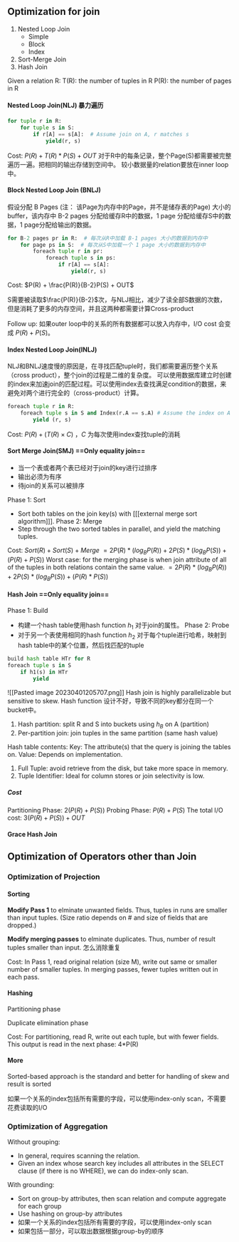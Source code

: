 
## Optimization for join

1. Nested Loop Join
	+ Simple
	+ Block
	+ Index 
1. Sort-Merge Join 
2. Hash Join

Given a relation R:
T(R): the number of tuples in R
P(R): the number of pages in R

#### Nested Loop Join(NLJ) 暴力遍历

``` python
for tuple r in R:
	for tuple s in S:
		if r[A] == s[A]:  # Assume join on A, r matches s
			yield(r, s)
```

Cost: $P(R) + T(R) * P(S) + OUT$
对于R中的每条记录，整个Page(S)都需要被完整遍历一遍。把相同的输出存储到空间中。
较小数据量的relation要放在inner loop中。

#### Block Nested Loop Join (BNLJ) 

假设分配 B Pages (注： 该Page为内存中的Page，并不是储存表的Page) 大小的buffer，该内存中 B-2 pages 分配给缓存R中的数据，1 page 分配给缓存S中的数据，1 page分配给输出的数据。

``` python
for B-2 pages pr in R:	# 每次从R中加载 B-1 pages 大小的数据到内存中
	for page ps in S:  # 每次从S中加载一个 1 page 大小的数据到内存中
		foreach tuple r in pr:
			foreach tuple s in ps:
				if r[A] == s[A]:
					yield(r, s)
```

Cost: $P(R) + \frac{P(R)}{B-2}P(S) + OUT$

S需要被读取$\frac{P(R)}{B-2}$次，与NLJ相比，减少了读全部S数据的次数，但是消耗了更多的内存空间，并且这两种都需要计算Cross-product

Follow up: 如果outer loop中的关系的所有数据都可以放入内存中，I/O cost 会变成 $P(R) + P(S)$。

#### Index Nested Loop Join(INLJ)

NLJ和BNLJ速度慢的原因是，在寻找匹配tuple时，我们都需要遍历整个关系（cross product），整个join的过程是二维的复杂度。
可以使用数据库建立时创建的index来加速join的匹配过程。可以使用index去查找满足condition的数据，来避免对两个进行完全的（cross-product）计算。

``` python
foreach tuple r in R:
	foreach tuple s in S and Index(r.A == s.A) # Assume the index on A
		yield (r, s)
```

Cost: $P(R) + (T(R) \times C)$ ，$C$ 为每次使用index查找tuple的消耗


#### Sort Merge Join(SMJ) ==Only equality join==

+ 当一个表或者两个表已经对于join的key进行过排序
+ 输出必须为有序
+ 待join的关系可以被排序

Phase 1: Sort
+ Sort both tables on the join key(s) with [[[external merge sort algorithm]]].
Phase 2: Merge
+ Step through the two sorted tables in parallel, and yield the matching tuples.

Cost: 
$Sort(R) + Sort(S) + Merge$
$=2P(R) * (log_BP(R)) + 2P(S) * (log_BP(S)) + (P(R)+P(S))$
Worst case: for the merging phase is when join attribute of all of the tuples in both relations contain the same value.
$=2P(R) * (log_BP(R)) + 2P(S) * (log_BP(S)) + (P(R)*P(S))$

#### Hash Join ==Only equality join==

Phase 1: Build
+ 构建一个hash table使用hash function $h_1$ 对于join的属性。
Phase 2: Probe
+ 对于另一个表使用相同的hash function $h_2$ 对于每个tuple进行哈希，映射到hash table中的某个位置，然后找匹配的tuple

``` python
build hash table HTr for R
foreach tuple s in S
	if h1(s) in HTr
		yield
```

![[Pasted image 20230401205707.png]]
Hash join is highly parallelizable but sensitive to skew. 
Hash function 设计不好，导致不同的key都分在同一个bucket中。
1. Hash partition: split R and S into buckets using $h_B$ on A (partition)
2. Per-partition join: join tuples in the same partition (same hash value)

Hash table contents:
Key: The attribute(s) that the query is joining the tables on.
Value: Depends on implementation. 
1. Full Tuple: avoid retrieve from the disk, but take more space in memory.
2. Tuple Identifier: Ideal for column stores or join selectivity is low.

##### Cost
Partitioning Phase:
$2(P(R) + P(S))$
Probing Phase:
$P(R)+P(S)$
The total I/O cost:
$3(P(R) + P(S)) + OUT$


#### Grace Hash Join



## Optimization of Operators other than Join

### Optimization of Projection

#### Sorting

**Modify Pass 1** to elminate unwanted fields. Thus, tuples in runs are smaller than input tuples. (Size ratio depends on # and size of fields that are dropped.)

**Modify merging passes** to elminate duplicates. Thus, number of result tuples smaller than input. 怎么消除重复

Cost: In Pass 1, read original relation (size M), write out same or smaller number of smaller tuples. In merging passes, fewer tuples written out in each pass.

#### Hashing

Partitioning phase

Duplicate elimination phase

Cost: For partitioning, read R, write out each tuple, but with fewer fields. This output is read in the next phase: 4*P(R)

#### More

Sorted-based approach is the standard and better for handling of skew and result is sorted

如果一个关系的index包括所有需要的字段，可以使用index-only scan，不需要花费读取的I/O



### Optimization of Aggregation

Without grouping:
+ In general, requires scanning the relation. 
+ Given an index whose search key includes all attributes in the SELECT clause (if there is no WHERE), we can do index-only scan.

With grounding:
+ Sort on group-by attributes, then scan relation and compute aggregate for each group
+ Use hashing on group-by attributes
+ 如果一个关系的index包括所有需要的字段，可以使用index-only scan
+ 如果包括一部分，可以取出数据根据group-by的顺序